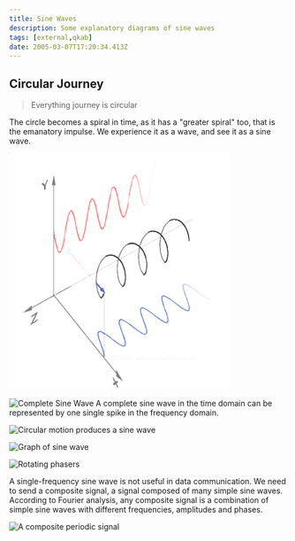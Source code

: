 ```yaml
---
title: Sine Waves
description: Some explanatory diagrams of sine waves
tags: [external,qkab]
date: 2005-03-07T17:20:34.413Z
---
```


## Circular Journey

> Everything journey is circular

The circle becomes a spiral in time, as it has a "greater spiral" too, that is the emanatory impulse. We experience it as a wave, and see it as a sine wave.

![Sine waves as 3D straight-line spirals](/site/posts/img/qkab/sine_waves_3d.webp)

![Complete Sine Wave](/posts/img/qkab/sine_wave_0.jpg)
A complete sine wave in the time domain can be represented by one single spike in the frequency domain.

![Circular motion produces a sine wave](/posts/img/qkab/sine_wave_1%20-%20circular_motion.gif)

![Graph of sine wave](/posts/img/qkab/sine_wave_2%20-%20graph.jpg)

![Rotating phasers](/posts/img/qkab/sine_wave_3%20-%20rotating_phasers.gif)

A single-frequency sine wave is not useful in data communication. We need to send a composite signal, a signal composed of many simple sine waves.
According to Fourier analysis, any composite signal is a combination of simple sine waves with different frequencies, amplitudes and phases.

![A composite periodic signal](/posts/img/qkab/sine_wave_5%20-%20composite.png)
